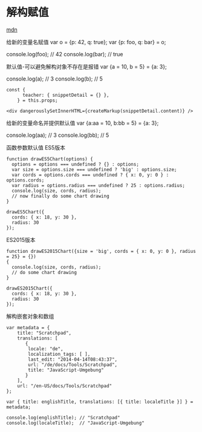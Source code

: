 # 解构赋值

[mdn](https://developer.mozilla.org/zh-CN/docs/Web/JavaScript/Reference/Operators/Destructuring_assignment)

给新的变量名赋值 var o = {p: 42, q: true}; var {p: foo, q: bar} = o;

console.log\(foo\); // 42 console.log\(bar\); // true

默认值-可以避免解构对象不存在是报错 var {a = 10, b = 5} = {a: 3};

console.log\(a\); // 3 console.log\(b\); // 5

```text
const {
      teacher: { snippetDetail = {} },
    } = this.props;

<div dangerouslySetInnerHTML={createMarkup(snippetDetail.content)} />
```

给新的变量命名并提供默认值 var {a:aa = 10, b:bb = 5} = {a: 3};

console.log\(aa\); // 3 console.log\(bb\); // 5

函数参数默认值 ES5版本

```text
function drawES5Chart(options) {
  options = options === undefined ? {} : options;
  var size = options.size === undefined ? 'big' : options.size;
  var cords = options.cords === undefined ? { x: 0, y: 0 } : options.cords;
  var radius = options.radius === undefined ? 25 : options.radius;
  console.log(size, cords, radius);
  // now finally do some chart drawing
}

drawES5Chart({
  cords: { x: 18, y: 30 },
  radius: 30
});
```

ES2015版本

```text
function drawES2015Chart({size = 'big', cords = { x: 0, y: 0 }, radius = 25} = {}) 
{
  console.log(size, cords, radius);
  // do some chart drawing
}

drawES2015Chart({
  cords: { x: 18, y: 30 },
  radius: 30
});
```

解构嵌套对象和数组

```text
var metadata = {
    title: "Scratchpad",
    translations: [
       {
        locale: "de",
        localization_tags: [ ],
        last_edit: "2014-04-14T08:43:37",
        url: "/de/docs/Tools/Scratchpad",
        title: "JavaScript-Umgebung"
       }
    ],
    url: "/en-US/docs/Tools/Scratchpad"
};

var { title: englishTitle, translations: [{ title: localeTitle }] } = metadata;

console.log(englishTitle); // "Scratchpad"
console.log(localeTitle);  // "JavaScript-Umgebung"
```


